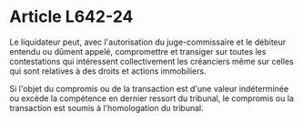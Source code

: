 # Article L642-24

Le liquidateur peut, avec l'autorisation du juge-commissaire et le débiteur entendu ou dûment appelé, compromettre et transiger sur toutes les contestations qui intéressent collectivement les créanciers même sur celles qui sont relatives à des droits et actions immobiliers.

Si l'objet du compromis ou de la transaction est d'une valeur indéterminée ou excède la compétence en dernier ressort du tribunal, le compromis ou la transaction est soumis à l'homologation du tribunal.
